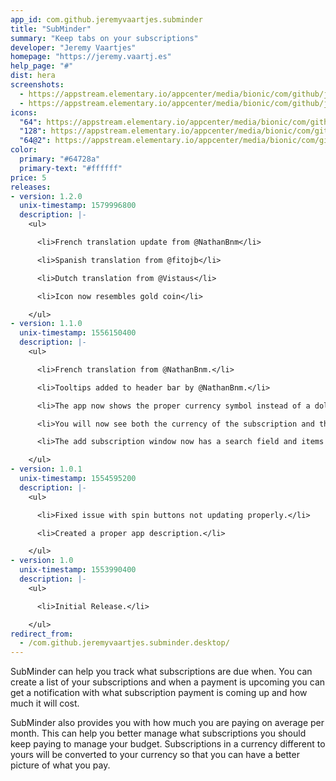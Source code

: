 ```yaml
---
app_id: com.github.jeremyvaartjes.subminder
title: "SubMinder"
summary: "Keep tabs on your subscriptions"
developer: "Jeremy Vaartjes"
homepage: "https://jeremy.vaartj.es"
help_page: "#"
dist: hera
screenshots:
  - https://appstream.elementary.io/appcenter/media/bionic/com/github/jeremyvaartjes.subminder/02305A7612077D0B76BF5678E4927ABF/screenshots/image-1_orig.png
  - https://appstream.elementary.io/appcenter/media/bionic/com/github/jeremyvaartjes.subminder/02305A7612077D0B76BF5678E4927ABF/screenshots/image-2_orig.png
icons:
  "64": https://appstream.elementary.io/appcenter/media/bionic/com/github/jeremyvaartjes.subminder/02305A7612077D0B76BF5678E4927ABF/icons/64x64/com.github.jeremyvaartjes.subminder_com.github.jeremyvaartjes.subminder.png
  "128": https://appstream.elementary.io/appcenter/media/bionic/com/github/jeremyvaartjes.subminder/02305A7612077D0B76BF5678E4927ABF/icons/128x128/com.github.jeremyvaartjes.subminder_com.github.jeremyvaartjes.subminder.png
  "64@2": https://appstream.elementary.io/appcenter/media/bionic/com/github/jeremyvaartjes.subminder/02305A7612077D0B76BF5678E4927ABF/icons/64x64@2/com.github.jeremyvaartjes.subminder_com.github.jeremyvaartjes.subminder.png
color:
  primary: "#64728a"
  primary-text: "#ffffff"
price: 5
releases:
- version: 1.2.0
  unix-timestamp: 1579996800
  description: |-
    <ul>

      <li>French translation update from @NathanBnm</li>

      <li>Spanish translation from @fitojb</li>

      <li>Dutch translation from @Vistaus</li>

      <li>Icon now resembles gold coin</li>

    </ul>
- version: 1.1.0
  unix-timestamp: 1556150400
  description: |-
    <ul>

      <li>French translation from @NathanBnm.</li>

      <li>Tooltips added to header bar by @NathanBnm.</li>

      <li>The app now shows the proper currency symbol instead of a dollar symbol.</li>

      <li>You will now see both the currency of the subscription and the converted value for each subscription.</li>

      <li>The add subscription window now has a search field and items in the list are sorted.</li>

    </ul>
- version: 1.0.1
  unix-timestamp: 1554595200
  description: |-
    <ul>

      <li>Fixed issue with spin buttons not updating properly.</li>

      <li>Created a proper app description.</li>

    </ul>
- version: 1.0
  unix-timestamp: 1553990400
  description: |-
    <ul>

      <li>Initial Release.</li>

    </ul>
redirect_from:
  - /com.github.jeremyvaartjes.subminder.desktop/
---
```


<p>SubMinder can help you track what subscriptions are due when. You can create a list of your subscriptions and when a payment is upcoming you can get a notification with what subscription payment is coming up and how much it will cost.</p>
<p>SubMinder also provides you with how much you are paying on average per month. This can help you better manage what subscriptions you should keep paying to manage your budget. Subscriptions in a currency different to yours will be converted to your currency so that you can have a better picture of what you pay.</p>
